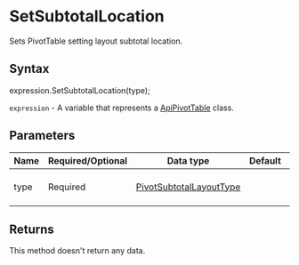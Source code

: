 # SetSubtotalLocation

Sets PivotTable setting layout subtotal location.

## Syntax

expression.SetSubtotalLocation(type);

`expression` - A variable that represents a [ApiPivotTable](../ApiPivotTable.md) class.

## Parameters

| **Name** | **Required/Optional** | **Data type** | **Default** | **Description** |
| ------------- | ------------- | ------------- | ------------- | ------------- |
| type | Required | [PivotSubtotalLayoutType](../../Enumeration/PivotSubtotalLayoutType.md) |  | Type of subtotal layout |

## Returns

This method doesn't return any data.